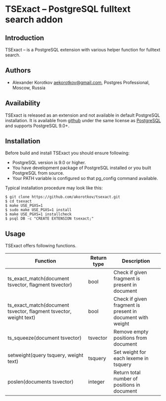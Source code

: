 TSExact – PostgreSQL fulltext search addon
==========================================

Introduction
------------

TSExact – is a PostgreSQL extension with various helper function for fulltext
search. 


Authors
-------

 * Alexander Korotkov <aekorotkov@gmail.com>, Postgres Professional, Moscow, Russia

Availability
------------

TSExact is released as an extension and not available in default PostgreSQL
installation. It is available from
[github](https://github.com/akorotkov/tsexact)
under the same license as
[PostgreSQL](http://www.postgresql.org/about/licence/)
and supports PostgreSQL 9.0+.

Installation
------------

Before build and install TSExact you should ensure following:
    
 * PostgreSQL version is 9.0 or higher.
 * You have development package of PostgreSQL installed or you built
   PostgreSQL from source.
 * Your PATH variable is configured so that pg\_config command available.
    
Typical installation procedure may look like this:
    
    $ git clone https://github.com/akorotkov/tsexact.git
    $ cd tsexact
    $ make USE_PGXS=1
    $ sudo make USE_PGXS=1 install
    $ make USE_PGXS=1 installcheck
    $ psql DB -c "CREATE EXTENSION tsexact;"

Usage
-----

TSExact offers following functions.

|          Function                                                 | Return type |                      Description                           |
| ----------------------------------------------------------------- | ----------- | ---------------------------------------------------------- |
| ts_exact_match(document tsvector, flagment tsvector)              | bool        | Check if given fragment is present in document             |
| ts_exact_match(document tsvector, flagment tsvector, weight text) | bool        | Check if given fragment is present in document with weight |
| ts_squeeze(document tsvector)                                     | tsvector    | Remove empty positions from document                       |
| setweight(query tsquery, weight text)                             | tsquery     | Set weight for each lexeme in tsquery                      |
| poslen(documents tsvector)                                        | integer     | Return total number of positions in document               |
